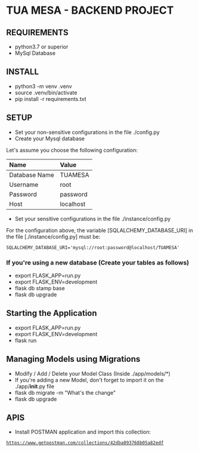 # TUA MESA - BACKEND PROJECT

## REQUIREMENTS 

- python3.7 or superior
- MySql Database

## INSTALL  

- python3 -m venv .venv  
- source .venv/bin/activate  
- pip install -r requirements.txt  


## SETUP  

- Set your non-sensitive configurations in the file ./config.py  
- Create your Mysql database  

Let's assume you choose the following configuration:  

|Name|Value|
|:-|:-|
|Database Name|TUAMESA|
|Username| root|
|Password| password|
|Host| localhost|

- Set your sensitive configurations in the file ./instance/config.py  

For the configuration above, the variable [SQLALCHEMY_DATABASE_URI] in the file [./instance/config.py] must be:

<code>SQLALCHEMY_DATABASE_URI='mysql://root:password@localhost/TUAMESA'</code>


### If you're using a new database (Create your tables as follows)
- export FLASK_APP=run.py  
- export FLASK_ENV=development  
- flask db stamp base  
- flask db upgrade  

## Starting the Application

- export FLASK_APP=run.py  
- export FLASK_ENV=development  
- flask run  

## Managing Models using Migrations

- Modify / Add / Delete your Model Class (Inside ./app/models/*)  
- If you're adding a new Model, don't forget to import it on the ./app/__init__.py file  
- flask db migrate -m "What's the change"  
- flask db upgrade  

## APIS

- Install POSTMAN application and import this collection:

<code>https://www.getpostman.com/collections/42dba093768b05a82edf</code>